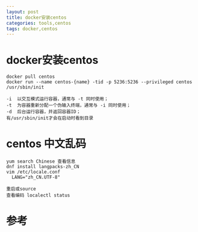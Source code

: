 ```yaml
---
layout: post
title: docker安装centos
categories: tools,centos
tags: docker,centos
---
```


docker安装centos
=================

```
docker pull centos
docker run --name centos-{name} -tid -p 5236:5236 --privileged centos /usr/sbin/init

-i	以交互模式运行容器，通常与 -t 同时使用；
-t	为容器重新分配一个伪输入终端，通常与 -i 同时使用；
-d	后台运行容器，并返回容器ID；
有/usr/sbin/init才会在启动时看到目录
```

# centos 中文乱码
```
yum search Chinese 查看信息
dnf install langpacks-zh_CN
vim /etc/locale.conf
  LANG="zh_CN.UTF-8"

重启或source
查看编码 localectl status
```
   
# 参考
